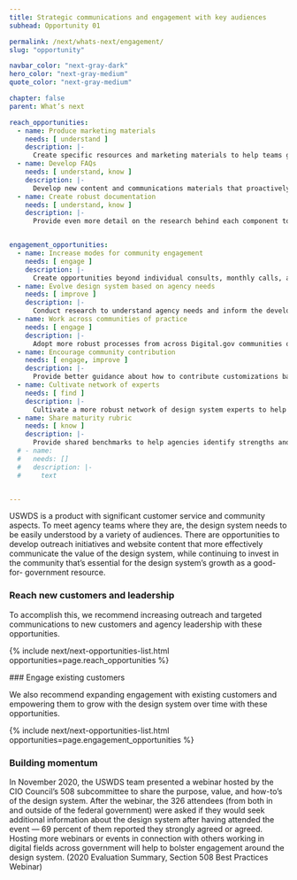 ```yaml
---
title: Strategic communications and engagement with key audiences
subhead: Opportunity 01

permalink: /next/whats-next/engagement/
slug: "opportunity"

navbar_color: "next-gray-dark"
hero_color: "next-gray-medium"
quote_color: "next-gray-medium"

chapter: false
parent: What’s next

reach_opportunities: 
  - name: Produce marketing materials
    needs: [ understand ]
    description: |-
      Create specific resources and marketing materials to help teams get buy-in and communicate the value to their agency leadership and other stakeholders
  - name: Develop FAQs
    needs: [ understand, know ]
    description: |-
      Develop new content and communications materials that proactively address the common questions and misconceptions of potential customers
  - name: Create robust documentation
    needs: [ understand, know ]
    description: |-
      Provide even more detail on the research behind each component to encourage data-driven design and help agency teams understand and explain why decisions were made


engagement_opportunities:
  - name: Increase modes for community engagement
    needs: [ engage ]
    description: |-
      Create opportunities beyond individual consults, monthly calls, and the USWDS public Slack channel with things like design critiques, ideating in small groups, meet-ups, or lunch-and-learns, etc.
  - name: Evolve design system based on agency needs
    needs: [ improve ]
    description: |-
      Conduct research to understand agency needs and inform the development of new components, similar to the recent emergency response research that led to the release of 11 new components (e.g., a component to support syndicated content, more flexible components to accommodate multilingual content, etc.)
  - name: Work across communities of practice
    needs: [ engage ]
    description: |-
      Adopt more robust processes from across Digital.gov communities of practice such as focusing events on certain topics or questions (how to assemble the right team, ensuring a smooth design system upgrade, etc.)
  - name: Encourage community contribution
    needs: [ engage, improve ]
    description: |-
      Provide better guidance about how to contribute customizations back in to the community and explore ways to get agency-created components approved by USWDS
  - name: Cultivate network of experts
    needs: [ find ]
    description: |-
      Cultivate a more robust network of design system experts to help guide agency teams through adoption
  - name: Share maturity rubric
    needs: [ know ]
    description: |-
      Provide shared benchmarks to help agencies identify strengths and areas of improvement
  # - name: 
  #   needs: []
  #   description: |-
  #     text


---
```


<section class="next-section">
  <div class="grid-container">
    <div class="grid-row">
      <div class="grid-col-12 tablet:grid-col-8 tablet:margin-x-auto desktop:margin-x-0 next-section-prose" markdown="1">

USWDS is a product with significant customer service and community aspects. To meet agency teams where they are, the design system needs to be easily understood by a variety of audiences. There are opportunities to develop outreach initiatives and website content that more effectively communicate the value of the design system, while continuing to invest in the community that’s essential for the design system’s growth as a good-for- government resource.

### Reach new customers and leadership

To accomplish this, we recommend increasing outreach and targeted communications to new customers and agency leadership with these opportunities.

</div>

{% include next/next-opportunities-list.html opportunities=page.reach_opportunities %}
    </div>
  </div>
</section>
<section class="next-section margin-top-neg-3">
  <div class="grid-container">
    <div class="grid-row">
      <div class="grid-col-12 tablet:grid-col-8 tablet:margin-x-auto desktop:margin-x-0 margin-top-neg-3 next-section-prose" markdown="1">
### Engage existing customers

We also recommend expanding engagement with existing customers and empowering them to grow with the design system over time with these opportunities.

</div>

{% include next/next-opportunities-list.html opportunities=page.engagement_opportunities %}
  </div>
  </div>
</section>
<section class="next-section margin-top-neg-3">
  <div class="grid-container">
    <div class="grid-row">
      <div class="grid-col-12 tablet:grid-col-8 tablet:margin-x-auto desktop:margin-x-0 margin-top-neg-3 next-section-prose">
<aside markdown="1">

### Building momentum
In November 2020, the USWDS team presented a webinar hosted by the CIO Council’s 508 subcommittee to share the purpose, value, and how-to’s of the design system. After the webinar, the 326 attendees (from both in and outside of the federal government) were asked if they would seek additional information about the design system after having attended the event — 69 percent of them reported they strongly agreed or agreed. Hosting more webinars or events in connection with others working in digital fields across government will help to bolster engagement around the design system. (2020 Evaluation Summary, Section 508 Best Practices Webinar)

</aside>
      </div>
    </div>
  </div>
</section>